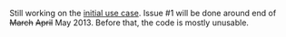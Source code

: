 Still working on the [initial use case](https://github.com/mymam/mymam/issues/1). Issue #1 will be done around end of ~~March~~ ~~April~~ May 2013. Before that, the code is mostly unusable.
